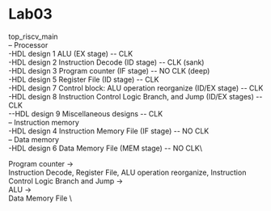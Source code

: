 # Lab03
top_riscv_main\
– Processor\
     -HDL design 1 ALU (EX stage) -- CLK\
     -HDL design 2 Instruction Decode (ID stage) -- CLK   (sank)\
     -HDL design 3 Program counter (IF stage)  -- NO CLK  (deep)\
     -HDL design 5 Register File (ID stage) -- CLK\
     -HDL design 7 Control block: ALU operation reorganize (ID/EX stage) -- CLK\
     -HDL design 8 Instruction Control Logic Branch, and Jump (ID/EX stages) -- CLK\
     --HDL design 9 Miscellaneous designs -- CLK\
– Instruction memory\
     -HDL design 4 Instruction Memory File (IF stage) -- NO CLK\
– Data memory\
     -HDL design 6 Data Memory File (MEM stage) -- NO CLK\


Program counter -> \
Instruction Decode, Register File, ALU operation reorganize, Instruction Control Logic Branch and Jump -> \
ALU -> \
Data Memory File \
